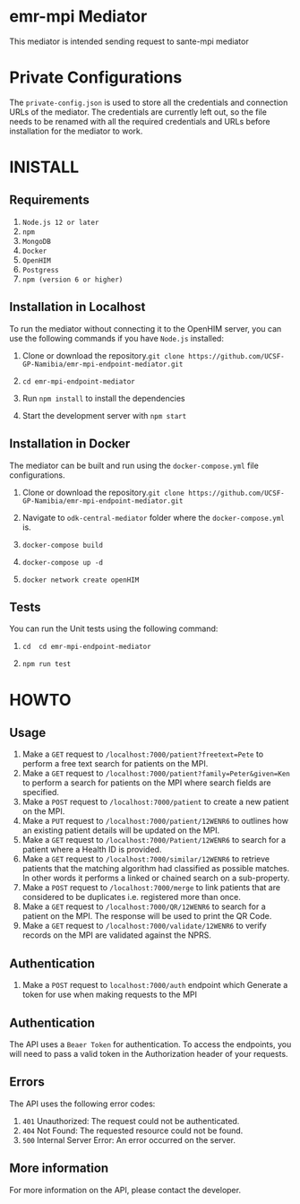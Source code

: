 # emr-mpi Mediator
This mediator is intended sending request to sante-mpi mediator

# Private Configurations
The `private-config.json` is used to store all the credentials and connection URLs of the mediator. The credentials are currently left out, so the file needs to be renamed with all the required credentials and URLs before installation for the mediator to work.


# INISTALL

## Requirements

1. `Node.js 12 or later`
2. `npm`
3. `MongoDB`
4. `Docker`
5. `OpenHIM`
6. `Postgress`
7. `npm (version 6 or higher)`


## Installation in Localhost

To run the mediator without connecting it to the OpenHIM server, you can use the following commands if you have `Node.js` installed:

1. Clone or download the repository.`git clone https://github.com/UCSF-GP-Namibia/emr-mpi-endpoint-mediator.git`

2. `cd emr-mpi-endpoint-mediator`

3. Run `npm install` to install the dependencies

4. Start the development server with `npm start`


## Installation in Docker

The mediator can be built and run using the `docker-compose.yml` file configurations.

1. Clone or download the repository.`git clone https://github.com/UCSF-GP-Namibia/emr-mpi-endpoint-mediator.git`

2. Navigate to `odk-central-mediator` folder where the  `docker-compose.yml` is.

3. `docker-compose build`

4. `docker-compose up -d`

5. `docker network create openHIM`


## Tests

You can run the Unit tests using the following command:

1. `cd  cd emr-mpi-endpoint-mediator`

2. `npm run test`

# HOWTO

## Usage

1. Make a `GET` request to  `/localhost:7000/patient?freetext=Pete` to perform a free text search for patients on the MPI.
2. Make a `GET` request to  `/localhost:7000/patient?family=Peter&given=Ken` to perform a search for patients on the MPI where search fields are specified.
3. Make a `POST` request to  `/localhost:7000/patient` to create a new patient on the MPI.
4. Make a `PUT` request to  `/localhost:7000/patient/12WENR6` to outlines how an existing patient details will be updated on the MPI.
5. Make a `GET` request to  `/localhost:7000/Patient/12WENR6` to search for a patient where a Health ID is provided.
6. Make a `GET` request to  `/localhost:7000/similar/12WENR6` to retrieve patients that the matching algorithm had classified as possible matches. In other words it performs a linked or chained search on a sub-property.
7. Make a `POST` request to  `/localhost:7000/merge` to link patients that are considered to be duplicates i.e. registered more than once.
8. Make a `GET` request to  `/localhost:7000/QR/12WENR6` to search for a patient on the MPI. The response will be used to print the QR Code.
9. Make a `GET` request to  `/localhost:7000/validate/12WENR6` to verify records on the MPI are validated against the NPRS.

## Authentication

1. Make a `POST` request to `localhost:7000/auth` endpoint which Generate a token for use when making requests to the MPI


## Authentication
The API uses a `Beaer Token` for authentication. To access the endpoints, you will need to pass a valid token in the Authorization header of your requests.

## Errors
The API uses the following error codes:

1. `401` Unauthorized: The request could not be authenticated.
2. `404` Not Found: The requested resource could not be found.
3. `500` Internal Server Error: An error occurred on the server.


## More information
For more information on the API, please contact the developer.